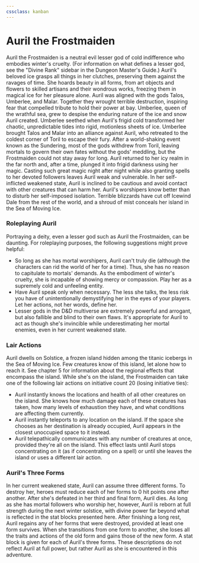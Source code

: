 ```yaml
---
cssclass: kanban
---
```


# Auril the Frostmaiden
Auril the Frostmaiden is a neutral evil lesser god of cold indifference who embodies winter's cruelty. (For information on what defines a lesser god, see the "Divine Rank" sidebar in the Dungeon Master's Guide.) Auril's beloved ice grasps all things in her clutches, preserving them against the ravages of time. She hoards beauty in all forms, from art objects and flowers to skilled artisans and their wondrous works, freezing them in magical ice for her pleasure alone.
Auril was aligned with the gods Talos, Umberlee, and Malar. Together they wrought terrible destruction, inspiring fear that compelled tribute to hold their power at bay. Umberlee, queen of the wrathful sea, grew to despise the enduring nature of the ice and snow Auril created. Umberlee seethed when Auril's frigid cold transformed her chaotic, unpredictable tides into rigid, motionless sheets of ice. Umberlee brought Talos and Malar into an alliance against Auril, who retreated to the coldest corner of Toril to escape their fury.
After a world-shaking event known as the Sundering, most of the gods withdrew from Toril, leaving mortals to govern their own fates without the gods' meddling, but the Frostmaiden could not stay away for long. Auril returned to her icy realm in the far north and, after a time, plunged it into frigid darkness using her magic.
Casting such great magic night after night while also granting spells to her devoted followers leaves Auril weak and vulnerable. In her self-inflicted weakened state, Auril is inclined to be cautious and avoid contact with other creatures that can harm her.
Auril's worshipers know better than to disturb her self-imposed isolation. Terrible blizzards have cut off Icewind Dale from the rest of the world, and a shroud of mist conceals her island in the Sea of Moving Ice.
### Roleplaying Auril
Portraying a deity, even a lesser god such as Auril the Frostmaiden, can be daunting. For roleplaying purposes, the following suggestions might prove helpful:
- So long as she has mortal worshipers, Auril can't truly die (although the characters can rid the world of her for a time). Thus, she has no reason to capitulate to mortals' demands. As the embodiment of winter's cruelty, she is incapable of showing mercy or compassion. Play her as a supremely cold and unfeeling entity.
- Have Auril speak only when necessary. The less she talks, the less risk you have of unintentionally demystifying her in the eyes of your players. Let her actions, not her words, define her.
- Lesser gods in the D&D multiverse are extremely powerful and arrogant, but also fallible and blind to their own flaws. It's appropriate for Auril to act as though she's invincible while underestimating her mortal enemies, even in her current weakened state.
### Lair Actions
Auril dwells on Solstice, a frozen island hidden among the titanic icebergs in the Sea of Moving Ice. Few creatures know of this island, let alone how to reach it. See chapter 5 for information about the regional effects that encompass the island.
While she's on the island, the Frostmaiden can take one of the following lair actions on initiative count 20 (losing initiative ties):
- Auril instantly knows the locations and health of all other creatures on the island. She knows how much damage each of these creatures has taken, how many levels of exhaustion they have, and what conditions are affecting them currently.
- Auril instantly teleports to any location on the island. If the space she chooses as her destination is already occupied, Auril appears in the closest unoccupied space to it instead.
- Auril telepathically communicates with any number of creatures at once, provided they're all on the island. This effect lasts until Auril stops concentrating on it (as if concentrating on a spell) or until she leaves the island or uses a different lair action.
### Auril's Three Forms
In her current weakened state, Auril can assume three different forms. To destroy her, heroes must reduce each of her forms to 0 hit points one after another. After she's defeated in her third and final form, Auril dies. As long as she has mortal followers who worship her, however, Auril is reborn at full strength during the next winter solstice, with divine power far beyond what is reflected in the stat blocks presented here.
After finishing a long rest, Auril regains any of her forms that were destroyed, provided at least one form survives. When she transitions from one form to another, she loses all the traits and actions of the old form and gains those of the new form.
A stat block is given for each of Auril's three forms. These descriptions do not reflect Auril at full power, but rather Auril as she is encountered in this adventure.